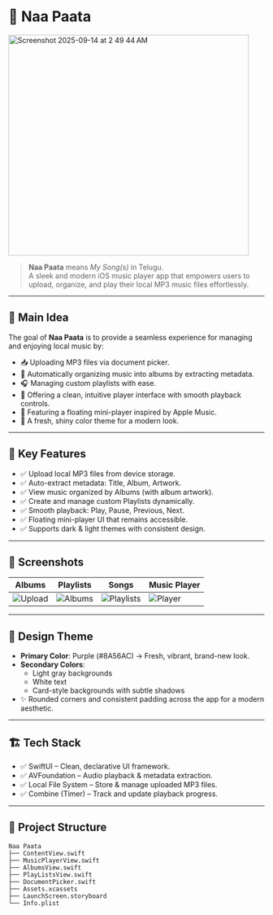 # 🎵 Naa Paata

<img width="473" height="434" alt="Screenshot 2025-09-14 at 2 49 44 AM" src="https://github.com/user-attachments/assets/3edf4256-82dd-4782-b344-f15b19a713a6" />

> **Naa Paata** means *My Song(s)* in Telugu.  
> A sleek and modern iOS music player app that empowers users to upload, organize, and play their local MP3 music files effortlessly.

---

## 🚀 Main Idea

The goal of **Naa Paata** is to provide a seamless experience for managing and enjoying local music by:
- 📥 Uploading MP3 files via document picker.
- 🎼 Automatically organizing music into albums by extracting metadata.
- 🎧 Managing custom playlists with ease.
- 🎹 Offering a clean, intuitive player interface with smooth playback controls.
- 🌟 Featuring a floating mini-player inspired by Apple Music.
- 🎨 A fresh, shiny color theme for a modern look.

---

## 🎯 Key Features

- ✅ Upload local MP3 files from device storage.
- ✅ Auto-extract metadata: Title, Album, Artwork.
- ✅ View music organized by Albums (with album artwork).
- ✅ Create and manage custom Playlists dynamically.
- ✅ Smooth playback: Play, Pause, Previous, Next.
- ✅ Floating mini-player UI that remains accessible.
- ✅ Supports dark & light themes with consistent design.

---

## 📸 Screenshots

| Albums | Playlists | Songs | Music Player |
|-------------|-------------|--------------|------------|
| ![Upload](https://github.com/user-attachments/assets/7f23ed54-4812-4bc9-84e6-e82afe4d5e56) | ![Albums](https://github.com/user-attachments/assets/a58abba0-8b95-4945-9358-72cbaaf7b85c) | ![Playlists](https://github.com/user-attachments/assets/fab5dd70-49c3-4658-9ba1-d96a83890969) | ![Player](https://github.com/user-attachments/assets/efc4775c-2921-42f0-8f6d-639d1f240d9d) |

---

## 🎨 Design Theme

- **Primary Color**: Purple (#8A56AC) → Fresh, vibrant, brand-new look.
- **Secondary Colors**:  
    - Light gray backgrounds  
    - White text  
    - Card-style backgrounds with subtle shadows  
- ✨ Rounded corners and consistent padding across the app for a modern aesthetic.

---

## 🏗 Tech Stack

- ✅ SwiftUI – Clean, declarative UI framework.
- ✅ AVFoundation – Audio playback & metadata extraction.
- ✅ Local File System – Store & manage uploaded MP3 files.
- ✅ Combine (Timer) – Track and update playback progress.

---

## 🧱 Project Structure

```plaintext
Naa Paata
├── ContentView.swift
├── MusicPlayerView.swift
├── AlbumsView.swift
├── PlayListsView.swift
├── DocumentPicker.swift
├── Assets.xcassets
├── LaunchScreen.storyboard
└── Info.plist
